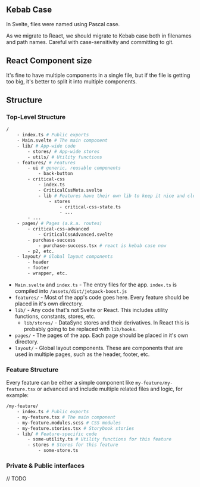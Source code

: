 
## Kebab Case
In Svelte, files were named using Pascal case.

As we migrate to React, we should migrate to Kebab case both in filenames and path names. Careful with case-sensitivity and committing to git.


## React Component size

It's fine to have multiple components in a single file, but if the file is getting too big, it's better to split it into multiple components.


## Structure

### Top-Level Structure

```bash
/
	- index.ts # Public exports
	- Main.svelte # The main component
	- lib/ # App-wide code
		- stores/ # App-wide stores
		- utils/ # Utility functions
	- features/ # Features
		- ui # generic, reusable components
			- back-button
		- critical-css
			- index.ts
			- CriticalCssMeta.svelte
			- lib # Features have their own lib to keep it nice and clean
				- stores
					- critical-css-state.ts
					- ...
		- ...
	- pages/ # Pages (a.k.a. routes)
		- critical-css-advanced
			- CriticalCssAdvanced.svelte
		- purchase-success
			- purchase-success.tsx # react is kebab case now
		- p2, etc.
	- layout/ # Global layout components
		- header
		- footer
		- wrapper, etc.
```

* `Main.svelte` and `index.ts` - The entry files for the app. `index.ts` is compiled into `/assets/dist/jetpack-boost.js`
* `features/` - Most of the app's code goes here. Every feature should be placed in it's own directory.
* `lib/` - Any code that's not Svelte or React. This includes utility functions, constants, stores, etc.
	* `lib/stores/` - DataSync stores and their derivatives. In React this is probably going to be replaced with `lib/hooks`.
* `pages/` - The pages of the app. Each page should be placed in it's own directory.
* `layout/` - Global layout components. These are components that are used in multiple pages, such as the header, footer, etc.

### Feature Structure

Every feature can be either a simple component like `my-feature/my-feature.tsx` or advanced and include multiple related files and logic, for example:

```bash
/my-feature/
	- index.ts # Public exports
	- my-feature.tsx # The main component
	- my-feature.modules.scss # CSS modules
	- my-feature.stories.tsx # Storybook stories
	- lib/ # Feature-specific code
		- some-utility.ts # Utility functions for this feature
		- stores # Stores for this feature
			- some-store.ts
```



### Private & Public interfaces

// TODO
